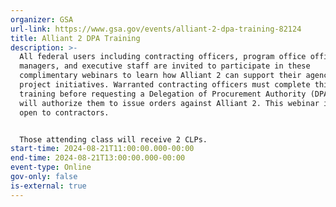 ```yaml
---
organizer: GSA
url-link: https://www.gsa.gov/events/alliant-2-dpa-training-82124
title: Alliant 2 DPA Training
description: >-
  All federal users including contracting officers, program office officials,
  managers, and executive staff are invited to participate in these
  complimentary webinars to learn how Alliant 2 can support their agency IT
  project initiatives. Warranted contracting officers must complete this
  training before requesting a Delegation of Procurement Authority (DPA), which
  will authorize them to issue orders against Alliant 2. This webinar is not
  open to contractors.


  Those attending class will receive 2 CLPs.
start-time: 2024-08-21T11:00:00.000-00:00
end-time: 2024-08-21T13:00:00.000-00:00
event-type: Online
gov-only: false
is-external: true
---
```

